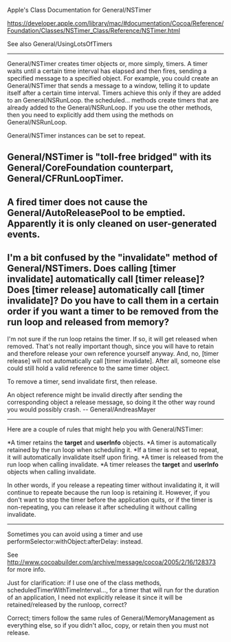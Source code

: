 Apple's Class Documentation for General/NSTimer

https://developer.apple.com/library/mac/#documentation/Cocoa/Reference/Foundation/Classes/NSTimer_Class/Reference/NSTimer.html

See also General/UsingLotsOfTimers

----

General/NSTimer creates timer objects or, more simply, timers. A timer waits until a certain time interval has elapsed and then fires, sending a specified message to a specified object. For example, you could create an General/NSTimer that sends a message to a window, telling it to update itself after a certain time interval. Timers achieve this only if they are added to an General/NSRunLoop. the scheduled... methods create timers that are already added to the General/NSRunLoop. If you use the other methods, then you need to explicitly add them using the methods on General/NSRunLoop.

General/NSTimer instances can be set to repeat.

General/NSTimer is "toll-free bridged" with its General/CoreFoundation counterpart, General/CFRunLoopTimer.
----
A fired timer does not cause the General/AutoReleasePool to be emptied. Apparently it is only cleaned on user-generated events.
----
I'm a bit confused by the "invalidate" method of General/NSTimers. Does calling [timer invalidate] automatically call [timer release]? Does [timer release] automatically call [timer invalidate]? Do you have to call them in a certain order if you want a timer to be removed from the run loop and released from memory?
----
I'm not sure if the run loop retains the timer. If so, it will get released when removed.
That's not really important though, since you will have to retain and therefore release your own reference yourself anyway.
And, no, [timer release] will not automatically call [timer invalidate]. After all, someone else could still hold a valid reference to the same timer object.

To remove a timer, send invalidate first, then release.

An object reference might be invalid directly after sending the corresponding object a release message, so doing it the other way round you would possibly crash. -- General/AndreasMayer

----

Here are a couple of rules that might help you with General/NSTimer:

*A timer     retains the **target** and **userInfo** objects.
*A timer is automatically     retained by the run loop when scheduling it.
*If a timer is not set to repeat, it will automatically     invalidate itself upon firing.
*A timer is     released from the run loop when calling     invalidate.
*A timer     releases the **target** and **userInfo** objects when calling     invalidate.

In other words, if you release a repeating timer without invalidating it, it will continue to repeate because the run loop is retaining it. However, if you don't want to stop the timer before the application quits, or if the timer is non-repeating, you can release it after scheduling it without calling     invalidate.

----

Sometimes you can avoid using a timer and use performSelector:withObject:afterDelay: instead.

See http://www.cocoabuilder.com/archive/message/cocoa/2005/2/16/128373 for more info.

Just for clarification: if I use one of the class methods, scheduledTimerWithTimeInterval..., for a timer that will run for the duration of an application, I need not explicitly release it since it will be retained/released by the runloop, correct?

Correct; timers follow the same rules of General/MemoryManagement as everything else, so if you didn't alloc, copy, or retain then you must not release.